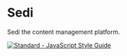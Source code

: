 # Sedi
Sedi the content management platform.

[![Standard - JavaScript Style Guide](https://img.shields.io/badge/code_style-standard-brightgreen.svg)](https://standardjs.com/)

